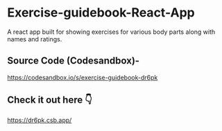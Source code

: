 # Exercise-guidebook-React-App
A react app built for showing exercises for various body parts along with names and ratings.

## Source Code (Codesandbox)-
https://codesandbox.io/s/exercise-guidebook-dr6pk

## Check it out here 👇
https://dr6pk.csb.app/
